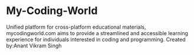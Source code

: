 # My-Coding-World
Unified platform for cross-platform educational materials, mycodingworld.com aims to provide a streamlined and
accessible learning experience for individuals interested in coding and programming.
Created by:Anant Vikram Singh
